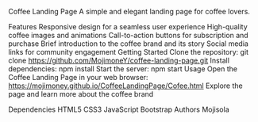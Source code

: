 Coffee Landing Page
A simple and elegant landing page for coffee lovers.

Features
Responsive design for a seamless user experience
High-quality coffee images and animations
Call-to-action buttons for subscription and purchase
Brief introduction to the coffee brand and its story
Social media links for community engagement
Getting Started
Clone the repository: git clone https://github.com/MojimoneY/coffee-landing-page.git
Install dependencies: npm install
Start the server: npm start
Usage
Open the Coffee Landing Page in your web browser: https://mojimoney.github.io/CoffeeLandingPage/Cofee.html
Explore the page and learn more about the coffee brand

Dependencies
HTML5
CSS3
JavaScript
Bootstrap
Authors
Mojisola
